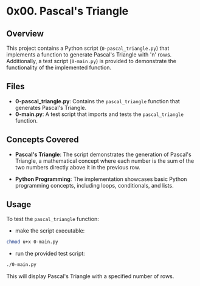 # 0x00. Pascal's Triangle

## Overview

This project contains a Python script (`0-pascal_triangle.py`) that implements a function to generate Pascal's Triangle with 'n' rows. Additionally, a test script (`0-main.py`) is provided to demonstrate the functionality of the implemented function.

## Files

- **0-pascal_triangle.py**: Contains the `pascal_triangle` function that generates Pascal's Triangle.
- **0-main.py**: A test script that imports and tests the `pascal_triangle` function.

## Concepts Covered

- **Pascal's Triangle**: The script demonstrates the generation of Pascal's Triangle, a mathematical concept where each number is the sum of the two numbers directly above it in the previous row.

- **Python Programming**: The implementation showcases basic Python programming concepts, including loops, conditionals, and lists.


## Usage

To test the `pascal_triangle` function: 
- make the script executable:
```bash
chmod u+x 0-main.py
```
- run the provided test script:

```bash
./0-main.py
```

This will display Pascal's Triangle with a specified number of rows.
